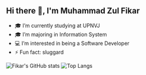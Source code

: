 ## Hi there 👋, I'm Muhammad Zul Fikar
- 🎓 I’m currently studying at UPNVJ
- 🎓 I’m majoring in Information System
- 💻 I’m interested in being a Software Developer
- ⚡ Fun fact: sluggard

![Fikar's GitHub stats](https://github-readme-stats.vercel.app/api?username=mzfikar&show_icons=true&theme=radical)
![Top Langs](https://github-readme-stats.vercel.app/api/top-langs/?username=anuraghazra&layout=compact&show_icons=true&theme=radical)
